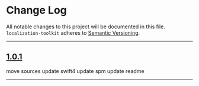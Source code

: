 # Change Log

All notable changes to this project will be documented in this file.
`localization-toolkit` adheres to [Semantic Versioning](http://semver.org/).

---

## [1.0.1](https://github.com/Digipolitan/localization-toolkit/releases/tag/v1.0.1)

move sources
update swift4
update spm
update readme

---
